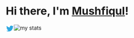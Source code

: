 # Hi there, I'm <a href="https://mushfiqulislam.me">Mushfiqul</a>!

<img alt="my stats" src="https://github-readme-stats.vercel.app/api/top-langs/?username=mushfiqulIslam&langs_count=6&card_width=500&title_color=8E2828&bg_color=717166&text_color=bbb3ae&layout=compact" />

<a href="https://twitter.com/_mushfiqulIslam">
  <img align="left" alt="Mushfiqul Islam | Twitter" width="21px" src="https://raw.githubusercontent.com/mushfiqulIslam/mushfiqulIslam/main/twitter.svg" />
</a>
<!-- ![Mushfiqul's GitHub stats](https://github-readme-stats.vercel.app/api?username=mushfiqulIslam&&count_private=true&theme=transparent&show_icons=true) -->
<!---
mushfiqulIslam/mushfiqulIslam is a ✨ special ✨ repository because its `README.md` (this file) appears on your GitHub profile.
You can click the Preview link to take a look at your changes.
--->
